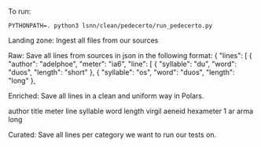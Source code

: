 To run:

```
PYTHONPATH=. python3 lsnn/clean/pedecerto/run_pedecerto.py
```

Landing zone:
Ingest all files from our sources

Raw:
Save all lines from sources in json in the following format:
{
  "lines": [
    {
      "author": "adelphoe",
      "meter": "ia6",
      "line": [
        {
          "syllable": "du",
          "word": "duos",
          "length": "short"
        },
        {
          "syllable": "os",
          "word": "duos",
          "length": "long"
        },

Enriched:
Save all lines in a clean and uniform way in Polars.

author     title    meter       line    syllable        word        length
virgil     aeneid   hexameter   1       ar              arma        long 

Curated:
Save all lines per category we want to run our tests on.


